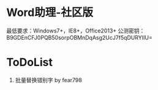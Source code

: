 # Word助理-社区版
最低要求：Windows7+，IE8+，Office2013+
公测密钥：B9GDEnCFJ0PQB50sorpOBMnDqAsg2UcJ7f5qDURYIIU=
# ToDoList
1. 批量替换错别字 by fear798
